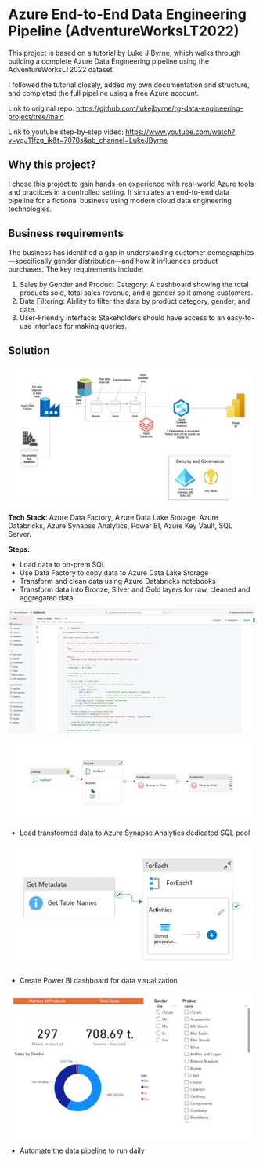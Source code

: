 #  Azure End-to-End Data Engineering Pipeline (AdventureWorksLT2022)

This project is based on a tutorial by Luke J Byrne, which walks through building a complete Azure Data Engineering pipeline using the AdventureWorksLT2022 dataset.

I followed the tutorial closely, added my own documentation and structure, and completed the full pipeline using a free Azure account.

Link to original repo: https://github.com/lukejbyrne/rg-data-engineering-project/tree/main

Link to youtube step-by-step video: https://www.youtube.com/watch?v=ygJ11fzq_ik&t=7078s&ab_channel=LukeJByrne

## Why this project?

I chose this project to gain hands-on experience with real-world Azure tools and practices in a controlled setting. It simulates an end-to-end data pipeline for a fictional business using modern cloud data engineering technologies.

## Business requirements

The business has identified a gap in understanding customer demographics—specifically gender distribution—and how it influences product purchases. The key requirements include:

1. Sales by Gender and Product Category: A dashboard showing the total products sold, total sales revenue, and a gender split among customers.
2. Data Filtering: Ability to filter the data by product category, gender, and date.
3. User-Friendly Interface: Stakeholders should have access to an easy-to-use interface for making queries.

## Solution

![Alt text](https://github.com/marttiil/adventureworks-azure-end-to-end-pipeline/blob/main/architecture/pipeline_overview.PNG?raw=true&v=2)

**Tech Stack**: Azure Data Factory, Azure Data Lake Storage, Azure Databricks, Azure Synapse Analytics, Power BI, Azure Key Vault, SQL Server.

**Steps:**
- Load data to on-prem SQL
- Use Data Factory to copy data to Azure Data Lake Storage
- Transform and clean data using Azure Databricks notebooks
- Transform data into Bronze, Silver and Gold layers for raw, cleaned and aggregated data
  
![Alt text](architecture/databricks_example_notebook_view.PNG)

![Alt text](architecture/ADF_pipeline.png)

- Load transformed data to Azure Synapse Analytics dedicated SQL pool
  
 ![Alt text](architecture/synapse_analytics_pipeline.PNG)

- Create Power BI dashboard for data visualization

 ![Alt text](powerbi/power_bi_dashboard.PNG)

- Automate the data pipeline to run daily

